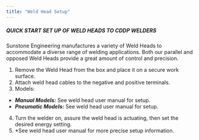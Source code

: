 ```yaml
---
title: "Weld Head Setup"
---
```


##### QUICK START SET UP OF WELD HEADS TO CDDP WELDERS

Sunstone Engineering manufactures a variety of Weld Heads to
accommodate a diverse range of welding applications. Both our parallel and
opposed Weld Heads provide a great amount of control and precision.

1. Remove the Weld Head from the box and place it on a secure work surface.
2. Attach weld head cables to the negative and positive terminals.
3. Models:
  * ***Manual Models:*** See weld head user manual for setup.
  * ***Pneumatic Models:*** See weld head user manual for setup.
4. Turn the welder on, assure the weld head is actuating, then set the desired energy setting.
5. *See weld head user manual for more precise setup information.